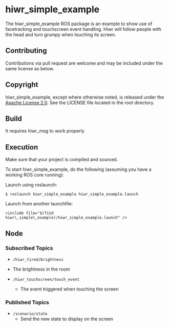 hiwr\_simple\_example
===============================================
 
The hiwr\_simple\_example ROS package is an example to show use of facetracking and touchscreen event handling. Hiwr will follow people with the head and turn grumpy when touching its screen. 


Contributing
----------------------

Contributions via pull request are welcome and may be included under the
same license as below.

Copyright
----------------------

hiwr\_simple\_example, except where otherwise noted, is released under the
[Apache License 2.0](http://www.apache.org/licenses/LICENSE-2.0.html).
See the LICENSE file located in the root directory.

Build
----------------------
It requires hiwr\_msg to work properly

Execution
----------------------
Make sure that your project is compiled and sourced.

To start hiwr\_simple\_example, do the following (assuming you
have a working ROS core running):

Launch using roslaunch:

    $ roslaunch hiwr_simple_example hiwr_simple_example.launch 

Launch from another launchfile:

    <include file="$(find hiwr\_simple\_example)/hiwr_simple_example.launch" />
 
Node
----------------------

### Subscribed Topics

* `/hiwr_tired/brightness`
 * The brightness in the room

* `/hiwr_touchscreen/touch_event`
  * The event triggered when touching the screen

### Published Topics

* `/scenario/state`
  * Send the new state to display on the screen
